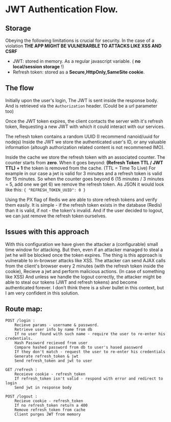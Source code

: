 # JWT Authentication Flow.

## Storage
Obeying the following limitations is crucial for security.
In the case of a violation **THE APP MIGHT BE VULNERARBLE TO ATTACKS LIKE XSS AND CSRF**

* JWT: stored in memory. As a regular javascript variable. ( **no local/session storage** !)
* Refresh token: stored as a **Secure,HttpOnly,SameSite cookie**.


## The flow
Initially upon the user's login,
The JWT is sent inside the response body.
And is retrieved via the `Authorization` header. (Could be a url parameter too)

Once the JWT token expires, the client contacts the server with it's refresh token,
Requesting a new JWT with which it could interact with our services.

The refresh token contains a random UUID (I recommend nanoid/uuid for nodejs)
Inside the JWT we store the authenticated user's ID, or any valuable information (altough authorization related content is not recommened IMO).

Inside the cache we store the refresh token with an associated counter.
The counter starts from **zero**.
When it goes beyond: **(Refresh Token TTL / JWT TTL) + 1** the token is removed from the cache. (TTL = Time To Live)
For example in our case a jwt is valid for 3 minutes and a refresh token is valid for 15 minutes.
So when the counter goes beyond 6 (15 minutes / 3 minutes = 5, add one we get 6) we remove the refresh token.
As JSON it would look like this:
`
{
    "REFRESH_TOKEN_UUID": 0
}
`

Using the PX flag of Redis we are able to store refresh tokens and verify them easily.
It is simple - if the refresh token exists in the database (Redis) than it is valid, if not - the token's invalid.
And if the user decided to logout, we can just remove the refresh token ourselves.

## Issues with this approach
With this configuration we have given the attacker a (configurable) small time window for attacking.
But then, even if an attacker managed to steal a jwt he will be blocked once the token expires.
The thing is this approach is vulnerable to in-browser attacks like XSS.
The attacker can send AJAX calls from the client's browser every 2 minutes (with the refresh token inside the cookie),
Recieve a jwt and perform malicious actions. (In case of something like XSS)
And unless we handle the logout correctly,
the attacker might be able to steal our tokens (JWT and refresh tokens) and become authenticated forever.
I don't think there is a silver bullet in this context, but I am very confident in this solution.

## Route map:
```
POST /login :
    Recieve params - username & password.
    Retrieve user info by name from db
    If no user found with such name - require the user to re-enter his credentials.
    Hash Password recieved from user
    Compare hashed password from db to user's hased password
    If they don't match - request the user to re-enter his credentials
    Generate refresh_token & jwt
    Send refresh_token and jwt to user

GET /refresh :
    Receieve cookie - refresh_token
    If refresh_token isn't valid - respond with error and redirect to login
    Send jwt in response body

POST /logout :
    Recieve cookie - refresh_token
    If no refresh_token return a 400
    Remove refresh_token from cache
    Client purges JWT from memory
```
